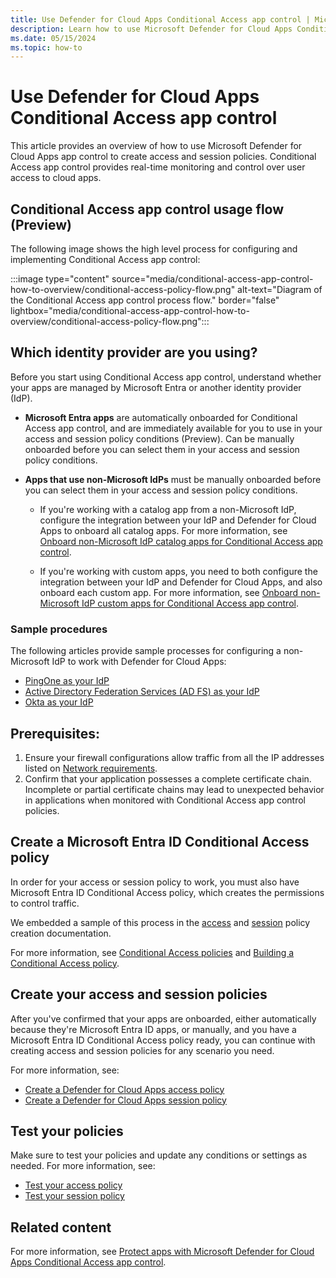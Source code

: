```yaml
---
title: Use Defender for Cloud Apps Conditional Access app control | Microsoft Defender for Cloud Apps
description: Learn how to use Microsoft Defender for Cloud Apps Conditional Access app control to create access and session policies for real-time monitoring and control over access to cloud apps.
ms.date: 05/15/2024
ms.topic: how-to
---
```


# Use Defender for Cloud Apps Conditional Access app control

This article provides an overview of how to use Microsoft Defender for Cloud Apps app control to create access and session policies. Conditional Access app control provides real-time monitoring and control over user access to cloud apps.

## Conditional Access app control usage flow (Preview)

The following image shows the high level process for configuring and implementing Conditional Access app control:

:::image type="content" source="media/conditional-access-app-control-how-to-overview/conditional-access-policy-flow.png" alt-text="Diagram of the Conditional Access app control process flow." border="false" lightbox="media/conditional-access-app-control-how-to-overview/conditional-access-policy-flow.png":::

## Which identity provider are you using?

Before you start using Conditional Access app control, understand whether your apps are managed by Microsoft Entra or another identity provider (IdP).

- **Microsoft Entra apps** are automatically onboarded for Conditional Access app control, and are immediately available for you to use in your access and session policy conditions (Preview). Can be manually onboarded before you can select them in your access and session policy conditions.

- **Apps that use non-Microsoft IdPs** must be manually onboarded before you can select them in your access and session policy conditions.

    - If you're working with a catalog app from a non-Microsoft IdP, configure the integration between your IdP and Defender for Cloud Apps to onboard all catalog apps. For more information, see [Onboard non-Microsoft IdP catalog apps for Conditional Access app control](proxy-deployment-featured-idp.md).

    - If you're working with custom apps, you need to both configure the integration between your IdP and Defender for Cloud Apps, and also onboard each custom app. For more information, see [Onboard non-Microsoft IdP custom apps for Conditional Access app control](proxy-deployment-any-app-idp.md).

### Sample procedures

The following articles provide sample processes for configuring a non-Microsoft IdP to work with Defender for Cloud Apps:

- [PingOne as your IdP](proxy-idp-pingone.md)
- [Active Directory Federation Services (AD FS) as your IdP](proxy-idp-adfs.md)
- [Okta as your IdP](proxy-idp-okta.md)

## Prerequisites: 

1. Ensure your firewall configurations allow traffic from all the IP addresses listed on [Network requirements](network-requirements.md).
1. Confirm that your application possesses a complete certificate chain. Incomplete or partial certificate chains may lead to unexpected behavior in applications when monitored with Conditional Access app control policies.

## Create a Microsoft Entra ID Conditional Access policy

In order for your access or session policy to work, you must also have Microsoft Entra ID Conditional Access policy, which creates the permissions to control traffic.

We embedded a sample of this process in the [access](access-policy-aad.md) and [session](session-policy-aad.md) policy creation documentation. 

For more information, see [Conditional Access policies](/azure/active-directory/conditional-access/overview) and [Building a Conditional Access policy](/entra/identity/conditional-access/concept-conditional-access-policies).

## Create your access and session policies

After you've confirmed that your apps are onboarded, either automatically because they're Microsoft Entra ID apps, or manually, and you have a Microsoft Entra ID Conditional Access policy ready, you can continue with creating access and session policies for any scenario you need.

For more information, see:

- [Create a Defender for Cloud Apps access policy](access-policy-aad.md#create-a-defender-for-cloud-apps-access-policy)
- [Create a Defender for Cloud Apps session policy](session-policy-aad.md#create-a-defender-for-cloud-apps-session-policy)

## Test your policies

Make sure to test your policies and update any conditions or settings as needed. For more information, see:

- [Test your access policy](access-policy-aad.md#test-your-policy)
- [Test your session policy](session-policy-aad.md#test-your-policy)

## Related content

For more information, see [Protect apps with Microsoft Defender for Cloud Apps Conditional Access app control](proxy-intro-aad.md).
